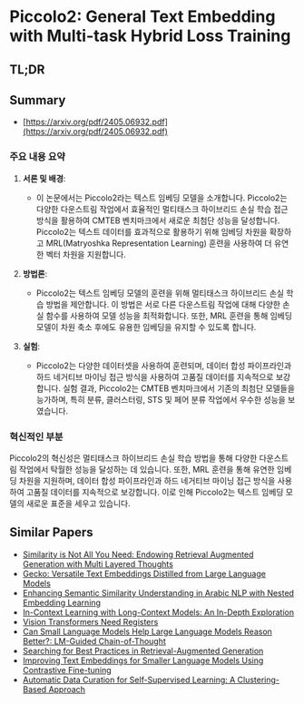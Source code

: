 # Piccolo2: General Text Embedding with Multi-task Hybrid Loss Training
## TL;DR
## Summary
- [https://arxiv.org/pdf/2405.06932.pdf](https://arxiv.org/pdf/2405.06932.pdf)

### 주요 내용 요약

1. **서론 및 배경**:
   - 이 논문에서는 Piccolo2라는 텍스트 임베딩 모델을 소개합니다. Piccolo2는 다양한 다운스트림 작업에서 효율적인 멀티태스크 하이브리드 손실 학습 접근 방식을 활용하여 CMTEB 벤치마크에서 새로운 최첨단 성능을 달성합니다. Piccolo2는 텍스트 데이터를 효과적으로 활용하기 위해 임베딩 차원을 확장하고 MRL(Matryoshka Representation Learning) 훈련을 사용하여 더 유연한 벡터 차원을 지원합니다.

2. **방법론**:
   - Piccolo2는 텍스트 임베딩 모델의 훈련을 위해 멀티태스크 하이브리드 손실 학습 방법을 제안합니다. 이 방법은 서로 다른 다운스트림 작업에 대해 다양한 손실 함수를 사용하여 모델 성능을 최적화합니다. 또한, MRL 훈련을 통해 임베딩 모델이 차원 축소 후에도 유용한 임베딩을 유지할 수 있도록 합니다.

3. **실험**:
   - Piccolo2는 다양한 데이터셋을 사용하여 훈련되며, 데이터 합성 파이프라인과 하드 네거티브 마이닝 접근 방식을 사용하여 고품질 데이터를 지속적으로 보강합니다. 실험 결과, Piccolo2는 CMTEB 벤치마크에서 기존의 최첨단 모델들을 능가하며, 특히 분류, 클러스터링, STS 및 페어 분류 작업에서 우수한 성능을 보였습니다.

### 혁신적인 부분
Piccolo2의 혁신성은 멀티태스크 하이브리드 손실 학습 방법을 통해 다양한 다운스트림 작업에서 탁월한 성능을 달성하는 데 있습니다. 또한, MRL 훈련을 통해 유연한 임베딩 차원을 지원하며, 데이터 합성 파이프라인과 하드 네거티브 마이닝 접근 방식을 사용하여 고품질 데이터를 지속적으로 보강합니다. 이로 인해 Piccolo2는 텍스트 임베딩 모델의 새로운 표준을 세우고 있습니다.

## Similar Papers
- [Similarity is Not All You Need: Endowing Retrieval Augmented Generation with Multi Layered Thoughts](2405.19893.md)
- [Gecko: Versatile Text Embeddings Distilled from Large Language Models](2403.20327.md)
- [Enhancing Semantic Similarity Understanding in Arabic NLP with Nested Embedding Learning](2407.21139.md)
- [In-Context Learning with Long-Context Models: An In-Depth Exploration](2405.00200.md)
- [Vision Transformers Need Registers](2309.16588.md)
- [Can Small Language Models Help Large Language Models Reason Better?: LM-Guided Chain-of-Thought](2404.03414.md)
- [Searching for Best Practices in Retrieval-Augmented Generation](2407.01219.md)
- [Improving Text Embeddings for Smaller Language Models Using Contrastive Fine-tuning](2408.00690.md)
- [Automatic Data Curation for Self-Supervised Learning: A Clustering-Based Approach](2405.15613.md)
